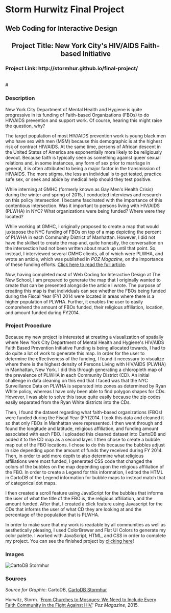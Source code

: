 <h1> Storm Hurwitz Final Project </h1>
<h2> Web Coding for Interactive Design </h2>
<center><h2> Project Title: New York City's HIV/AIDS Faith-based Initiative </h2></center>

<h3>Project Link: http://stormhur.github.io/final-project/ </h3>
<br>
#<h3> Description </h3> 

New York City Department of Mental Health and Hygiene is quite progressive in its funding of Faith-based Organizations (FBOs) to do HIV/AIDS prevention and support work. Of course, hearing this might raise the question, why?

The target population of most HIV/AIDS prevention work is young black men who have sex with men (MSM) because this demographic is at the highest risk of contract HIV/AIDS. At the same time, persons of African descent in the United States of America are exponentially more likely to be religiously devout. Because faith is typically seen as something against queer sexual relations and, in some instances, any form of sex prior to marriage in general, it is often attributed to being a major factor in the transmission of HIV/AIDS. The more stigma, the less an individual is to get tested, practice safe sex, or seek and abide by medical help should they test positive. 

While interning at GMHC (formerly known as Gay Men's Health Crisis) during the winter and spring of 2015, I conducted interviews and research on this policy intersection. I became fascinated with the importance of this contentious intersection. Was it important to persons living with HIV/AIDS (PLWHA) in NYC? What organizations were being funded? Where were they located?

While working at GMHC, I originally proposed to create a map that would juxtapose the NYC funding of FBOs on top of a map depicting the percent of PLWHA in each Community District of Manhattan. However, I did not have the skillset to create the map and, quite honestly, the conversation on the intersection had not been written about much up until that point. So, instead, I interviewed several GMHC clients, all of which were PLWHA, and wrote an article, which was published in *POZ Magazine*, on the importance of these funding efforts. [Click here to read the full article](http://www.poz.com/articles/faith_based_communities_2959_27430.shtml). 

Now, having completed most of Web Coding for Interactive Design at The New School, I am prepared to generate the map that I originally wanted to create that can be presented alongside the article I wrote. The purpose of creating this map is that individuals can see whether the FBOs being funded during the Fiscal Year (FY) 2014 were located in areas where there is a higher population of PLWHA. Further, it enables the user to easily comprehend the amount of FBOs funded, their religious affiliation, location, and amount funded during FY2014. 

<h3> Project Procedure </h3>
Because my new project is interested at creating a visualization of spatially where New York City Department of Mental Health and Hygiene's HIV/AIDS Faith Based Prevention Initiative Funding is being allocated towards, I had to do quite a lot of work to generate this map. In order for the user to determine the effectiveness of the funding, I found it necessary to visualize where there is the highest density of Persons Living with HIV/AIDS (PLWHA) in Manhattan, New York. I did this through generating a chloropleth map of the prevalence of PLWHA in each Community District (CD). An initial challenge in data cleaning on this end that I faced was that the NYC Surveillance Data on PLWHA is separated into zones as determined by Ryan White policy, whereas I have only been able to find polygon shapes for CDs. However, I was able to solve this issue quite easily because the zip codes easily separated from the Ryan White districts into the CDs.

Then, I found the dataset regarding what faith-based organizations (FBOs) were funded during the Fiscal Year (FY)2014. I took this data and cleaned it so that only FBOs in Manhattan were represented. I then went through and found the longitude and latitude, religious affiliation, and funding amount associated with each FBO. I uploaded this cleaned dataset into CartoDB and added it to the CD map as a second layer. I then chose to create a bubble map out of the FBO locations. I chose to do this because the bubbles adjust in size depending upon the amount of funds they received during FY 2014. Then, in order to add more depth to also determine what religious affiliations were most funded, I generated CSS code that changed the colors of the bubbles on the map depending upon the religious affiliation of the FBO. In order to create a Legend for this information, I edited the HTML in CartoDB of the Legend information for bubble maps to instead match that of categorical dot maps.

I then created a scroll feature using JavaScript for the bubbles that informs the user of what the title of the FBO is, the religious affiliation, and the amount funded. After that, I created a click feature using Javascript for the CDs that informs the user of what CD they are looking at and the percentage of the population that is PLWHA.

In order to make sure that my work is readable by all communities as well as aesthetically pleasing, I used ColorBrewer and Flat UI Colors to generate my color palette. I worked with JavaScript, HTML, and CSS in order to complete my project. You can see the finished project by [clicking here](http://bit.ly/1WNEBdg)!

<h3> Images </h3>

![CartoDB Stormhur](http://i.imgur.com/rKsUHXj.png)

<h3> Sources </h3>

*Source for Graphic*: CartoDB, [CartoDB Stormhur](http://bit.ly/1WNEBdg)

Hurwitz, Storm. '[From Churches to Mosques: We Need to Include Every Faith Community in the Fight Against HIV.](http://www.poz.com/articles/faith_based_communities_2959_27430.shtml)' *Poz Magazine*, 2015. 



 



